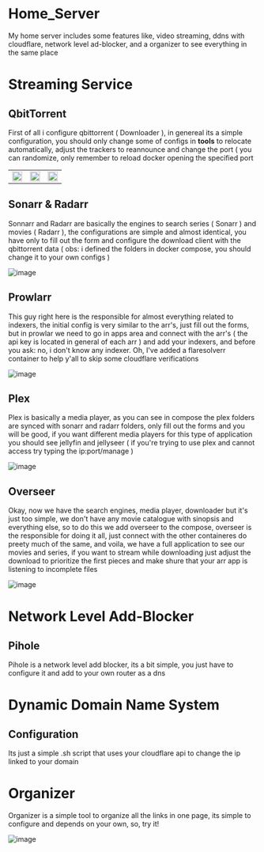 # Home_Server

My home server includes some features like, video streaming, ddns with cloudflare, network level ad-blocker, and a organizer to see everything in the same place

# Streaming Service

## QbitTorrent

First of all i configure qbittorrent ( Downloader ), in genereal its a simple configuration, you should only change some of configs in **tools** to relocate automatically, adjust the trackers to reannounce and change the port ( you can randomize, only remember to reload docker opening the specified port

<table>
  <tr>
    <td><img src="https://github.com/user-attachments/assets/c27ca5b1-0421-4caa-9447-9f1b69e9a6ac" width="100%"></td>
    <td><img src="https://github.com/user-attachments/assets/5afe3a41-ddb4-4f0a-898c-75f957e371e0" width="100%"></td>
    <td><img src="https://github.com/user-attachments/assets/f25a8af4-979b-4b78-8eda-88cf31c98975" width="100%"></td>
  </tr>
</table>

## Sonarr & Radarr

Sonnarr and Radarr are basically the engines to search series ( Sonarr ) and movies ( Radarr ), the configurations are simple and almost identical, you have only to fill out the form and configure the download client with the qbittorrent data ( obs: i defined the folders in docker compose, you should change it to your own configs )

![image](https://github.com/user-attachments/assets/e2e7ef73-9bff-41f9-8568-2efb8592aff3)

## Prowlarr

This guy right here is the responsible for almost everything related to indexers, the initial config is very similar to the arr's, just fill out the forms, but in prowlar we need to go in apps area and connect with the arr's ( the api key is located in general of each arr ) and add your indexers, and before you ask: no, i don't know any indexer. Oh, I've added a flaresolverr container to help y'all to skip some cloudflare verifications

![image](https://github.com/user-attachments/assets/339444db-6fee-4976-ac23-c6a4f6c04d29)

## Plex

Plex is basically a media player, as you can see in compose the plex folders are synced with sonarr and radarr folders, only fill out the forms and you will be good, if you want different media players for this type of application you should see jellyfin and jellyseer ( if you're trying to use plex and cannot access try typing the ip:port/manage )

![image](https://github.com/user-attachments/assets/e6d2f82f-a469-4a3c-9fbb-093cb501db3c)

## Overseer

Okay, now we have the search engines, media player, downloader but it's just too simple, we don't have any movie catalogue with sinopsis and everything else, so to do this we add overseer to the compose, overseer is the responsible for doing it all, just connect with the other containeres do preety much of the same, and voila, we have a full application to see our movies and series, if you want to stream while downloading just adjust the download to prioritize the first pieces and make shure that your arr app is listening to incomplete files

![image](https://github.com/user-attachments/assets/1ca3c272-828e-41cb-aa82-1efd649de207)

# Network Level Add-Blocker

## Pihole

Pihole is a network level add blocker, its a bit simple, you just have to configure it and add to your own router as a dns

# Dynamic Domain Name System

## Configuration

Its just a simple .sh script that uses your cloudflare api to change the ip linked to your domain

# Organizer

Organizer is a simple tool to organize all the links in one page, its simple to configure and depends on your own, so, try it!

![image](https://github.com/user-attachments/assets/40d3d2ed-2acb-449a-833b-c57cff53a385)


